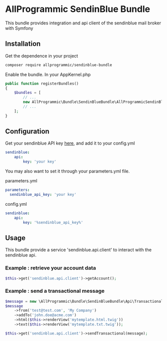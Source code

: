 # AllProgrammic SendinBlue Bundle

This bundle provides integration and api client of the sendinblue mail broker with Symfony

## Installation

Get the dependence in your project

```bash
composer require allprogrammic/sendinblue-bundle
```

Enable the bundle. In your AppKernel.php

```php
public function registerBundles()
{
    $bundles = [
        // ...
        new AllProgrammic\Bundle\SendinBlueBundle\AllProgrammicSendinBlueBundle(),
        // ...
    ];
}
```

## Configuration

Get your sendinblue API key [here](https://account.sendinblue.com/advanced/api/), and add it to your config.yml

```yaml
sendinblue:
    api:
        key: 'your key'
```

You may also want to set it through your parameters.yml file.

parameters.yml
```yaml
parameters:
  sendinblue_api_key: 'your key'
```

config.yml
```yaml
sendinblue:
    api:
        key: '%sendinblue_api_key%'
```

## Usage

This bundle provide a service 'sendinblue.api.client' to interact with the sendinblue api.

### Example : retrieve your account data

```php
$this->get('sendinblue.api.client')->getAccount();
```

### Example : send a transactional message

```php
$message = new \AllProgrammic\Bundle\SendinBlueBundle\Api\TransactionalMessage('my subject');
$message
    ->from('test@test.com', 'My Company')
    ->addTo('john.doe@acme.com')
    ->html($this->renderView('mytemplate.html.twig'))
    ->text($this->renderView('mytemplate.txt.twig'));

$this->get('sendinblue.api.client')->sendTransactional(message);
```
